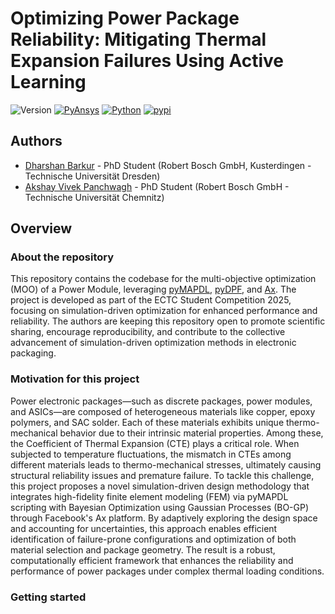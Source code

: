 # Optimizing Power Package Reliability: Mitigating Thermal Expansion Failures Using Active Learning

![Version](https://img.shields.io/badge/version-1.0.0-blue.svg)
[![PyAnsys](https://img.shields.io/badge/Py-Ansys-ffc107.svg?logo=data:image/png;base64,iVBORw0KGgoAAAANSUhEUgAAABAAAAAQCAIAAACQkWg2AAABDklEQVQ4jWNgoDfg5mD8vE7q/3bpVyskbW0sMRUwofHD7Dh5OBkZGBgW7/3W2tZpa2tLQEOyOzeEsfumlK2tbVpaGj4N6jIs1lpsDAwMJ278sveMY2BgCA0NFRISwqkhyQ1q/Nyd3zg4OBgYGNjZ2ePi4rB5loGBhZnhxTLJ/9ulv26Q4uVk1NXV/f///////69du4Zdg78lx//t0v+3S88rFISInD59GqIH2esIJ8G9O2/XVwhjzpw5EAam1xkkBJn/bJX+v1365hxxuCAfH9+3b9/+////48cPuNehNsS7cDEzMTAwMMzb+Q2u4dOnT2vWrMHu9ZtzxP9vl/69RVpCkBlZ3N7enoDXBwEAAA+YYitOilMVAAAAAElFTkSuQmCC)](https://docs.pyansys.com/)
[![Python](https://img.shields.io/pypi/pyversions/ansys-dpf-core?logo=pypi)](https://pypi.org/project/ansys-dpf-core/)
[![pypi](https://img.shields.io/pypi/v/ansys-dpf-core.svg?logo=python&logoColor=white)](https://pypi.org/project/ansys-dpf-core)

## Authors

- [Dharshan Barkur](https://github.com/dhabar95) - PhD Student (Robert Bosch GmbH, Kusterdingen - Technische Universität Dresden)
- [Akshay Vivek Panchwagh](https://github.com/) - PhD Student (Robert Bosch GmbH - Technische Universität Chemnitz)

## Overview
### About the repository
This repository contains the codebase for the multi-objective optimization (MOO) of a Power Module, leveraging [pyMAPDL](https://github.com/ansys/pymapdl), [pyDPF](https://github.com/ansys/pydpf-core), and [Ax](https://github.com/facebook/Ax). The project is developed as part of the ECTC Student Competition 2025, focusing on simulation-driven optimization for enhanced performance and reliability. The authors are keeping this repository open to promote scientific sharing, encourage reproducibility, and contribute to the collective advancement of simulation-driven optimization methods in electronic packaging.

### Motivation for this project
Power electronic packages—such as discrete packages, power modules, and ASICs—are composed of heterogeneous materials like copper, epoxy polymers, and SAC solder. Each of these materials exhibits unique thermo-mechanical behavior due to their intrinsic material properties. Among these, the Coefficient of Thermal Expansion (CTE) plays a critical role. When subjected to temperature fluctuations, the mismatch in CTEs among different materials leads to thermo-mechanical stresses, ultimately causing structural reliability issues and premature failure.
To tackle this challenge, this project proposes a novel simulation-driven design methodology that integrates high-fidelity finite element modeling (FEM) via pyMAPDL scripting with Bayesian Optimization using Gaussian Processes (BO-GP) through Facebook's Ax platform. By adaptively exploring the design space and accounting for uncertainties, this approach enables efficient identification of failure-prone configurations and optimization of both material selection and package geometry. The result is a robust, computationally efficient framework that enhances the reliability and performance of power packages under complex thermal loading conditions.

### Getting started
